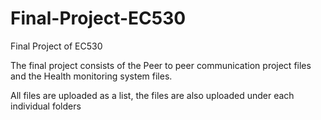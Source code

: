 # Final-Project-EC530
Final Project of EC530

The final project consists of the Peer to peer communication project files and the Health monitoring system files.

All files are uploaded as a list, the files are also uploaded under each individual folders
